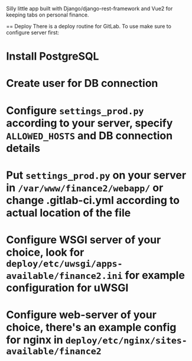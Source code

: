 Silly little app built with Django/django-rest-framework and Vue2 for keeping tabs on personal finance.

== Deploy
There is a deploy routine for GitLab. To use make sure to configure server first:
# Install PostgreSQL
# Create user for DB connection
# Configure ```settings_prod.py``` according to your server, specify ```ALLOWED_HOSTS``` and DB connection details
# Put ```settings_prod.py``` on your server in ```/var/www/finance2/webapp/``` or change .gitlab-ci.yml according to actual location of the file 
# Configure WSGI server of your choice, look for ```deploy/etc/uwsgi/apps-available/finance2.ini``` for example configuration for uWSGI
# Configure web-server of your choice, there's an example config for nginx in ```deploy/etc/nginx/sites-available/finance2```
